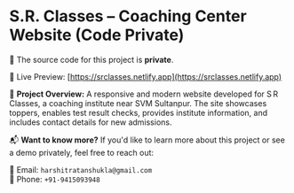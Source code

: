 # S.R. Classes – Coaching Center Website (Code Private)

🚫 The source code for this project is **private**.

🔗 Live Preview: [https://srclasses.netlify.app](https://srclasses.netlify.app)

📌 **Project Overview:**
A responsive and modern website developed for S R Classes, a coaching institute near SVM Sultanpur. The site showcases toppers, enables test result checks, provides institute information, and includes contact details for new admissions.

📬 **Want to know more?**
If you'd like to learn more about this project or see a demo privately, feel free to reach out:

📧 Email: `harshitratanshukla@gmail.com`  
📱 Phone: `+91-9415093948`

